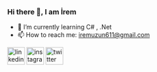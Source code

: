 


### Hi there 👋, I am İrem

- 🌱 I’m currently learning  C# , .Net
- 📫 How to reach me: iremuzun611@gmail.com 


[<img src='https://cdn.jsdelivr.net/npm/simple-icons@3.0.1/icons/linkedin.svg' alt='linkedin' height='40'>](https://www.linkedin.com/in/iremuzun441/)  [<img src='https://cdn.jsdelivr.net/npm/simple-icons@3.0.1/icons/instagram.svg' alt='instagram' height='40'>](https://www.instagram.com/__ireom/)  [<img src='https://cdn.jsdelivr.net/npm/simple-icons@3.0.1/icons/twitter.svg' alt='twitter' height='40'>](https://twitter.com/_ireom)  

